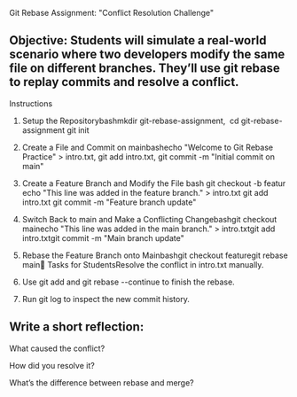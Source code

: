 Git Rebase Assignment: "Conflict Resolution Challenge"

## Objective: Students will simulate a real-world scenario where two developers modify the same file on different branches. They’ll use git rebase to replay commits and resolve a conflict.

Instructions

1.  Setup the Repositorybashmkdir git-rebase-assignment,  cd git-rebase-assignment git init
2.  Create a File and Commit on mainbashecho "Welcome to Git Rebase Practice" > intro.txt, git add intro.txt, git commit -m "Initial commit on main"
3.  Create a Feature Branch and Modify the File bash git checkout -b featur echo "This line was added in the feature branch." > intro.txt git add intro.txt git commit -m "Feature branch update"
4.  Switch Back to main and Make a Conflicting Changebashgit checkout mainecho "This line was added in the main branch." > intro.txtgit add intro.txtgit commit -m "Main branch update"
5.  Rebase the Feature Branch onto Mainbashgit checkout featuregit rebase main🧠 Tasks for StudentsResolve the conflict in intro.txt manually.
6.  Use git add and git rebase --continue to finish the rebase.
    
7.  Run git log to inspect the new commit history.
    

  

## Write a short reflection:

What caused the conflict?

How did you resolve it?

What’s the difference between rebase and merge?
